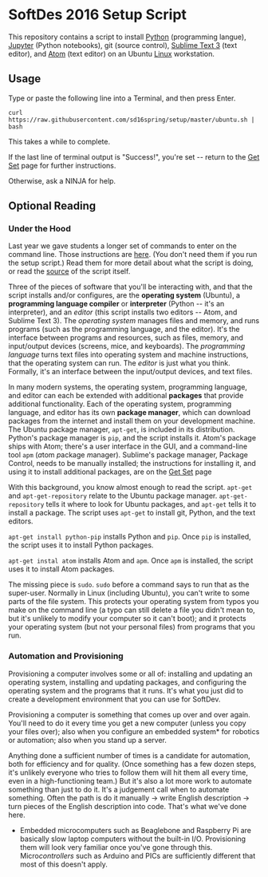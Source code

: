 # SoftDes 2016 Setup Script

This repository contains a script to install [Python](https://www.python.org) (programming langue), [Jupyter](http://jupyter.org) (Python notebooks), git (source control), [Sublime Text 3](http://www.sublimetext.com/3) (text editor), and [Atom](https://atom.io) (text editor) on an Ubuntu [Linux](https://en.wikipedia.org/wiki/Linux) workstation.

## Usage

Type or paste the following line into a Terminal, and then press Enter.
```
curl https://raw.githubusercontent.com/sd16spring/setup/master/ubuntu.sh | bash
```

This takes a while to complete.

If the last line of terminal output is "Success!", you're set -- return to the [Get Set](https://sites.google.com/site/sd16spring/home/assignments-and-mini-projects/setup-your-environment) page for further instructions.

Otherwise, ask a NINJA for help.

## Optional Reading

### Under the Hood

Last year we gave students a longer set of commands to enter on the command line. Those instructions are [here](https://sites.google.com/site/sd16spring/home/assignments-and-mini-projects/setup-your-environment/manual-install-instructions-ubuntu). (You don't need them if you run the setup script.) Read them for more detail about what the script is doing, or read the [source](./ubuntu.sh) of the script itself.

Three of the pieces of software that you'll be interacting with, and that the script installs and/or configures, are the **operating system** (Ubuntu), a **programming language compiler** or **interpreter** (Python -- it's an interpreter), and an *editor* (this script installs two editors -- Atom, and Sublime Text 3). The *operating system* manages files and memory, and runs programs (such as the programming language, and the editor). It's the interface between programs and resources, such as files, memory, and input/output devices (screens, mice, and keyboards). The *programming language* turns text files into operating system and machine instructions, that the operating system can run. The *editor* is just what you think. Formally, it's an interface between the input/output devices, and text files.

In many modern systems, the operating system, programming language, and editor can each be extended with additional **packages** that provide additional functionality. Each of the operating system, programming language, and editor has its own **package manager**, which can download packages from the internet and install them on your development machine. The Ubuntu package manager, `apt-get`, is included in its distribution. Python's package manager is `pip`, and the script installs it. Atom's package ships with Atom; there's a user interface in the GUI, and a command-line tool `apm` (*a*tom *p*ackage *m*anager). Sublime's package manager, Package Control, needs to be manually installed; the instructions for installing it, and using it to install additional packages, are on the [Get Set](https://sites.google.com/site/sd16spring/home/assignments-and-mini-projects/setup-your-environment) page

With this background, you know almost enough to read the script. `apt-get` and `apt-get-repository` relate to the Ubuntu package manager. `apt-get-repository` tells it where to look for Ubuntu packages, and `apt-get` tells it to install a package. The script uses `apt-get` to install git, Python, and the text editors.

`apt-get install python-pip` installs Python and `pip`. Once `pip` is installed, the script uses it to install Python packages.

`apt-get instal atom` installs Atom and `apm`. Once `apm` is installed, the script uses it to install Atom packages.

The missing piece is `sudo`. `sudo` before a command says to run that as the super-user. Normally in Linux (including Ubuntu), you can't write to some parts of the file system. This protects your operating system from typos you make on the command line (a typo can still delete a file you didn't mean to, but it's unlikely to modify your computer so it can't boot); and it protects your operating system (but not your personal files) from programs that you run.

### Automation and Provisioning

Provisioning a computer involves some or all of: installing and updating an operating system, installing and updating packages, and configuring the operating system and the programs that it runs. It's what you just did to create a development environment that you can use for SoftDev.

Provisioning a computer is something that comes up over and over again. You'll need to do it every time you get a new computer (unless you copy your files over); also when you configure an embedded system* for robotics or automation; also when you stand up a server.

Anything done a sufficient number of times is a candidate for automation, both for efficiency and for quality. (Once something has a few dozen steps, it's unlikely everyone who tries to follow them will hit them all every time, even in a high-functioning team.) But it's also a lot more work to automate something than just to do it. It's a judgement call when to automate something. Often the path is do it manually -> write English description -> turn pieces of the English description into code. That's what we've done here.

* Embedded microcomputers such as Beaglebone and Raspberry Pi are basically slow laptop computers without the built-in I/O. Provisioning them will look very familiar once you've gone through this. Micro*controllers* such as Arduino and PICs are sufficiently different that most of this doesn't apply.
